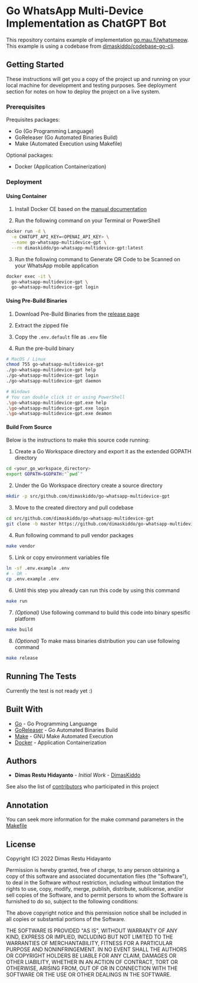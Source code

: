 # Go WhatsApp Multi-Device Implementation as ChatGPT Bot

This repository contains example of implementation [go.mau.fi/whatsmeow](https://go.mau.fi/whatsmeow/). This example is using a codebase from [dimaskiddo/codebase-go-cli](https://github.com/dimaskiddo/codebase-go-cli).

## Getting Started

These instructions will get you a copy of the project up and running on your local machine for development and testing purposes.
See deployment section for notes on how to deploy the project on a live system.

### Prerequisites

Prequisites packages:
* Go (Go Programming Language)
* GoReleaser (Go Automated Binaries Build)
* Make (Automated Execution using Makefile)

Optional packages:
* Docker (Application Containerization)

### Deployment

#### **Using Container**

1) Install Docker CE based on the [manual documentation](https://docs.docker.com/desktop/)

2) Run the following command on your Terminal or PowerShell
```sh
docker run -d \
  -e CHATGPT_API_KEY=<OPENAI_API_KEY> \
  --name go-whatsapp-multidevice-gpt \
  --rm dimaskiddo/go-whatsapp-multidevice-gpt:latest
```

3) Run the following command to Generate QR Code to be Scanned on your WhatsApp mobile application
```sh
docker exec -it \
  go-whatsapp-multidevice-gpt \
  go-whatsapp-multidevice-gpt login
```

#### **Using Pre-Build Binaries**

1) Download Pre-Build Binaries from the [release page](https://github.com/dimaskiddo/go-whatsapp-multidevice-gpt/releases)

2) Extract the zipped file

3) Copy the `.env.default` file as `.env` file

4) Run the pre-build binary
```sh
# MacOS / Linux
chmod 755 go-whatsapp-multidevice-gpt
./go-whatsapp-multidevice-gpt help
./go-whatsapp-multidevice-gpt login
./go-whatsapp-multidevice-gpt daemon

# Windows
# You can double click it or using PowerShell
.\go-whatsapp-multidevice-gpt.exe help
.\go-whatsapp-multidevice-gpt.exe login
.\go-whatsapp-multidevice-gpt.exe deamon
```

#### **Build From Source**

Below is the instructions to make this source code running:

1) Create a Go Workspace directory and export it as the extended GOPATH directory
```sh
cd <your_go_workspace_directory>
export GOPATH=$GOPATH:"`pwd`"
```

2) Under the Go Workspace directory create a source directory
```sh
mkdir -p src/github.com/dimaskiddo/go-whatsapp-multidevice-gpt
```

3) Move to the created directory and pull codebase
```sh
cd src/github.com/dimaskiddo/go-whatsapp-multidevice-gpt
git clone -b master https://github.com/dimaskiddo/go-whatsapp-multidevice-gpt.git .
```

4) Run following command to pull vendor packages
```sh
make vendor
```

5) Link or copy environment variables file
```sh
ln -sf .env.example .env
# - OR -
cp .env.example .env
```

6) Until this step you already can run this code by using this command
```sh
make run
```

7) *(Optional)* Use following command to build this code into binary spesific platform
```sh
make build
```

8) *(Optional)* To make mass binaries distribution you can use following command
```sh
make release
```

## Running The Tests

Currently the test is not ready yet :)

## Built With

* [Go](https://golang.org/) - Go Programming Languange
* [GoReleaser](https://github.com/goreleaser/goreleaser) - Go Automated Binaries Build
* [Make](https://www.gnu.org/software/make/) - GNU Make Automated Execution
* [Docker](https://www.docker.com/) - Application Containerization

## Authors

* **Dimas Restu Hidayanto** - *Initial Work* - [DimasKiddo](https://github.com/dimaskiddo)

See also the list of [contributors](https://github.com/dimaskiddo/go-whatsapp-multidevice-gpt/contributors) who participated in this project

## Annotation

You can seek more information for the make command parameters in the [Makefile](https://github.com/dimaskiddo/go-whatsapp-multidevice-gpt/-/raw/master/Makefile)

## License

Copyright (C) 2022 Dimas Restu Hidayanto

Permission is hereby granted, free of charge, to any person obtaining a copy of this software and associated documentation files (the "Software"), to deal in the Software without restriction, including without limitation the rights to use, copy, modify, merge, publish, distribute, sublicense, and/or sell copies of the Software, and to permit persons to whom the Software is furnished to do so, subject to the following conditions:

The above copyright notice and this permission notice shall be included in all copies or substantial portions of the Software.

THE SOFTWARE IS PROVIDED "AS IS", WITHOUT WARRANTY OF ANY KIND, EXPRESS OR IMPLIED, INCLUDING BUT NOT LIMITED TO THE WARRANTIES OF MERCHANTABILITY, FITNESS FOR A PARTICULAR PURPOSE AND NONINFRINGEMENT. IN NO EVENT SHALL THE AUTHORS OR COPYRIGHT HOLDERS BE LIABLE FOR ANY CLAIM, DAMAGES OR OTHER LIABILITY, WHETHER IN AN ACTION OF CONTRACT, TORT OR OTHERWISE, ARISING FROM, OUT OF OR IN CONNECTION WITH THE SOFTWARE OR THE USE OR OTHER DEALINGS IN THE SOFTWARE.
